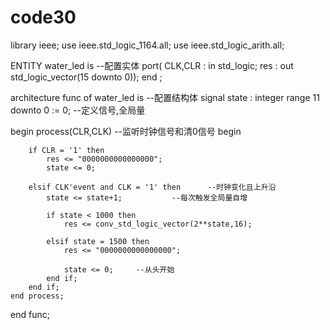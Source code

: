 # code30
library ieee;
use ieee.std_logic_1164.all;
use ieee.std_logic_arith.all;

ENTITY water_led is					--配置实体
	port(
		CLK,CLR : in std_logic;
		res : out std_logic_vector(15 downto 0));
end ;
 
architecture func of water_led is					--配置结构体
signal state : integer range 11 downto 0 := 0;		--定义信号,全局量

begin
	process(CLR,CLK)			--监听时钟信号和清0信号
	begin
	
		if CLR = '1' then
			res <= "0000000000000000";
			state <= 0;
			
		elsif CLK'event and CLK = '1' then 		--时钟变化且上升沿
			state <= state+1;			--每次触发全局量自增
			
			if state < 1000 then
				res <= conv_std_logic_vector(2**state,16);
			
			elsif state = 1500 then
				res <= "0000000000000000";
		
				state <= 0;		--从头开始
			end if;
		end if;
	end process;
end func;

